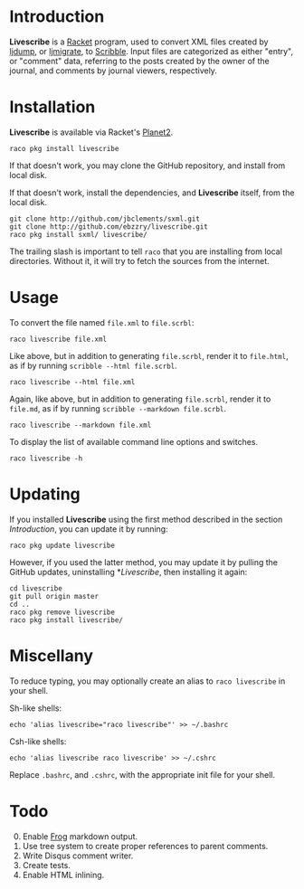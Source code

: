 # Introduction

**Livescribe** is a [Racket](http://racket-lang.org) program, used to
convert XML files created by
[ljdump](https://github.com/ghewgill/ljdump), or
[ljmigrate](https://github.com/ceejbot/ljmigrate), to
[Scribble](http://docs.racket-lang.org/scribble/). Input files are
categorized as either "entry", or "comment" data, referring to the
posts created by the owner of the journal, and comments by journal
viewers, respectively.


# Installation

**Livescribe** is available via Racket's
[Planet2](http://pkg.racket-lang.org).

```
raco pkg install livescribe
```

If that doesn't work, you may clone the GitHub repository, and install
from local disk.

If that doesn't work, install the dependencies, and **Livescribe**
itself, from the local disk.

```
git clone http://github.com/jbclements/sxml.git
git clone http://github.com/ebzzry/livescribe.git
raco pkg install sxml/ livescribe/
```

The trailing slash is important to tell `raco` that you are installing
from local directories. Without it, it will try to fetch the sources
from the internet.


# Usage

To convert the file named `file.xml` to `file.scrbl`:

```
raco livescribe file.xml
```

Like above, but in addition to generating `file.scrbl`, render it to
`file.html`, as if by running `scribble --html file.scrbl`.

```
raco livescribe --html file.xml
```

Again, like above, but in addition to generating `file.scrbl`, render
it to `file.md`, as if by running `scribble --markdown file.scrbl`.

```
raco livescribe --markdown file.xml
```


To display the list of available command line options and switches.

```
raco livescribe -h
```


# Updating

If you installed **Livescribe** using the first method described in the
section *Introduction*, you can update it by running:

```
raco pkg update livescribe
```

However, if you used the latter method, you may update it by pulling
the GitHub updates, uninstalling **Livescribe*, then installing it
again:

```
cd livescribe
git pull origin master
cd ..
raco pkg remove livescribe
raco pkg install livescribe/
```


# Miscellany

To reduce typing, you may optionally create an alias to `raco
livescribe` in your shell.

Sh-like shells:
```
echo 'alias livescribe="raco livescribe"' >> ~/.bashrc
```

Csh-like shells:
```
echo 'alias livescribe raco livescribe' >> ~/.cshrc
```

Replace `.bashrc`, and `.cshrc`, with the appropriate init file for
your shell.


# Todo

0. Enable [Frog](https://github.com/greghendershott/frog) markdown output.
0. Use tree system to create proper references to parent comments.
0. Write Disqus comment writer.
0. Create tests.
0. Enable HTML inlining.
